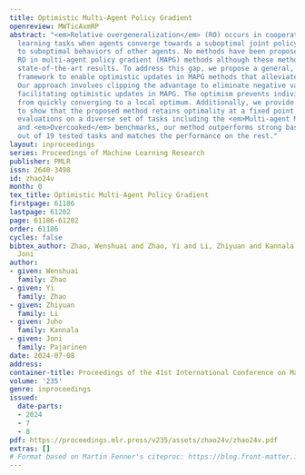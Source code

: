```yaml
---
title: Optimistic Multi-Agent Policy Gradient
openreview: MWTicAxmRP
abstract: "<em>Relative overgeneralization</em> (RO) occurs in cooperative multi-agent
  learning tasks when agents converge towards a suboptimal joint policy due to overfitting
  to suboptimal behaviors of other agents. No methods have been proposed for addressing
  RO in multi-agent policy gradient (MAPG) methods although these methods produce
  state-of-the-art results. To address this gap, we propose a general, yet simple,
  framework to enable optimistic updates in MAPG methods that alleviate the RO problem.
  Our approach involves clipping the advantage to eliminate negative values, thereby
  facilitating optimistic updates in MAPG. The optimism prevents individual agents
  from quickly converging to a local optimum. Additionally, we provide a formal analysis
  to show that the proposed method retains optimality at a fixed point. In extensive
  evaluations on a diverse set of tasks including the <em>Multi-agent MuJoCo</em>
  and <em>Overcooked</em> benchmarks, our method outperforms strong baselines on 13
  out of 19 tested tasks and matches the performance on the rest."
layout: inproceedings
series: Proceedings of Machine Learning Research
publisher: PMLR
issn: 2640-3498
id: zhao24v
month: 0
tex_title: Optimistic Multi-Agent Policy Gradient
firstpage: 61186
lastpage: 61202
page: 61186-61202
order: 61186
cycles: false
bibtex_author: Zhao, Wenshuai and Zhao, Yi and Li, Zhiyuan and Kannala, Juho and Pajarinen,
  Joni
author:
- given: Wenshuai
  family: Zhao
- given: Yi
  family: Zhao
- given: Zhiyuan
  family: Li
- given: Juho
  family: Kannala
- given: Joni
  family: Pajarinen
date: 2024-07-08
address:
container-title: Proceedings of the 41st International Conference on Machine Learning
volume: '235'
genre: inproceedings
issued:
  date-parts:
  - 2024
  - 7
  - 8
pdf: https://proceedings.mlr.press/v235/assets/zhao24v/zhao24v.pdf
extras: []
# Format based on Martin Fenner's citeproc: https://blog.front-matter.io/posts/citeproc-yaml-for-bibliographies/
---
```

